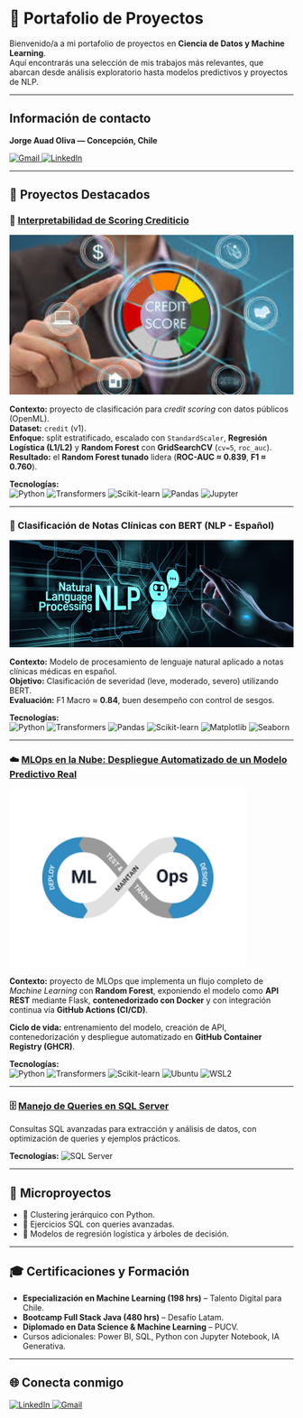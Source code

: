 # 📂 Portafolio de Proyectos  

Bienvenido/a a mi portafolio de proyectos en **Ciencia de Datos y Machine Learning**.  
Aquí encontrarás una selección de mis trabajos más relevantes, que abarcan desde análisis exploratorio hasta modelos predictivos y proyectos de NLP.  

---

## Información de contacto

**Jorge Auad Oliva — Concepción, Chile**

<a href="mailto:jorgeauad.oliva@gmail.com?subject=Contacto%20Portafolio" target="_blank">
  <img src="https://img.shields.io/badge/Gmail-D14836?style=for-the-badge&logo=gmail&logoColor=white" alt="Gmail">
</a>
<a href="https://www.linkedin.com/in/jorge-auad-oliva/" target="_blank">
  <img src="https://img.shields.io/badge/LinkedIn-0A66C2?style=for-the-badge&logo=linkedin&logoColor=white" alt="LinkedIn">
</a>

---


## 🚀 Proyectos Destacados  

### 🧠 [Interpretabilidad de Scoring Crediticio](https://github.com/Koke-Oliva/Interpretabilidad-de-Scoring-Crediticio)

<a href="https://github.com/Koke-Oliva/Interpretabilidad-de-Scoring-Crediticio">
  <img src="images/score_crediticio.jpeg" alt="Interpretabilidad de Scoring Crediticio" width="520">
</a>

**Contexto:** proyecto de clasificación para *credit scoring* con datos públicos (OpenML).  
**Dataset:** `credit` (v1).  
**Enfoque:** split estratificado, escalado con `StandardScaler`, **Regresión Logística (L1/L2)** y **Random Forest** con **GridSearchCV** (`cv=5`, `roc_auc`).  
**Resultado:** el **Random Forest tunado** lidera (**ROC-AUC ≈ 0.839**, **F1 ≈ 0.760**).



**Tecnologías:**  
![Python](https://img.shields.io/badge/Python-3776AB?logo=python&logoColor=white)
![Transformers](https://img.shields.io/badge/Transformers-FF6F00?logo=huggingface&logoColor=white)
![Scikit-learn](https://img.shields.io/badge/Scikit--learn-F7931E?logo=scikitlearn&logoColor=white)
![Pandas](https://img.shields.io/badge/Pandas-150458?logo=pandas&logoColor=white)
![Jupyter](https://img.shields.io/badge/Jupyter-F37626?logo=jupyter&logoColor=white)



  

---

### 🧠 Clasificación de Notas Clínicas con BERT (NLP - Español)
[<img src="images/notas_clinicas.png" alt="Notas Clínicas BERT" width="520"/>](https://github.com/Koke-Oliva/nlp-notas-clinicas-bert)

**Contexto:** Modelo de procesamiento de lenguaje natural aplicado a notas clínicas médicas en español.  
**Objetivo:** Clasificación de severidad (leve, moderado, severo) utilizando BERT.  
**Evaluación:** F1 Macro ≈ **0.84**, buen desempeño con control de sesgos.  

**Tecnologías:**  
![Python](https://img.shields.io/badge/Python-3776AB?logo=python&logoColor=white)
![Transformers](https://img.shields.io/badge/Transformers-ffcc00?logo=huggingface&logoColor=black)
![Pandas](https://img.shields.io/badge/Pandas-150458?logo=pandas&logoColor=white)
![Scikit-learn](https://img.shields.io/badge/Scikit--learn-F7931E?logo=scikitlearn&logoColor=white)
![Matplotlib](https://img.shields.io/badge/Matplotlib-11557c?logo=plotly&logoColor=white)
![Seaborn](https://img.shields.io/badge/Seaborn-7c9ebf?logo=seaborn&logoColor=white)

---
 ### ☁️ [MLOps en la Nube: Despliegue Automatizado de un Modelo Predictivo Real](https://github.com/Koke-Oliva/breast_cancer_api)

<a href="https://github.com/Koke-Oliva/breast_cancer_api">
  <img src="./images/ml_ops.png" alt="MLOps" width="420">
</a>

**Contexto:** proyecto de MLOps que implementa un flujo completo de *Machine Learning* con **Random Forest**, exponiendo el modelo como **API REST** mediante Flask, **contenedorizado con Docker** y con integración continua vía **GitHub Actions (CI/CD)**.  

**Ciclo de vida:** entrenamiento del modelo, creación de API, contenedorización y despliegue automatizado en **GitHub Container Registry (GHCR)**.  

**Tecnologías:**  
![Python](https://img.shields.io/badge/Python-3776AB?logo=python&logoColor=white)
![Transformers](https://img.shields.io/badge/Transformers-FF6F00?logo=huggingface&logoColor=white)
![Scikit-learn](https://img.shields.io/badge/Scikit--learn-F7931E?logo=scikitlearn&logoColor=white)
![Ubuntu](https://img.shields.io/badge/Ubuntu-E95420?logo=ubuntu&logoColor=white)
![WSL2](https://img.shields.io/badge/WSL2-0078D6?logo=windows-terminal&logoColor=white)


---

### 🗄️ [Manejo de Queries en SQL Server](https://github.com/Koke-Oliva/sql-server-gestion-colegio)  
Consultas SQL avanzadas para extracción y análisis de datos, con optimización de queries y ejemplos prácticos.  

**Tecnologías:** ![SQL Server](https://img.shields.io/badge/SQL_Server-CC2927?style=for-the-badge&logo=microsoftsqlserver&logoColor=white)  

---

## 🧩 Microproyectos  
- 📌 Clustering jerárquico con Python.  
- 📌 Ejercicios SQL con queries avanzadas.  
- 📌 Modelos de regresión logística y árboles de decisión.  

---

## 🎓 Certificaciones y Formación  
- **Especialización en Machine Learning (198 hrs)** – Talento Digital para Chile.  
- **Bootcamp Full Stack Java (480 hrs)** – Desafío Latam.  
- **Diplomado en Data Science & Machine Learning** – PUCV.  
- Cursos adicionales: Power BI, SQL, Python con Jupyter Notebook, IA Generativa.  

---

## 🌐 Conecta conmigo  
<a href="https://www.linkedin.com/in/jorge-auad-oliva/" target="_blank">
  <img src="https://img.shields.io/badge/LinkedIn-blue?logo=linkedin&logoColor=white" alt="LinkedIn">
</a>  

<a href="mailto:jorgeauad.oliva@gmail.com?subject=Contacto%20desde%20GitHub" target="_blank">
  <img src="https://img.shields.io/badge/Gmail-D14836?style=for-the-badge&logo=gmail&logoColor=white" alt="Gmail">
</a>  
